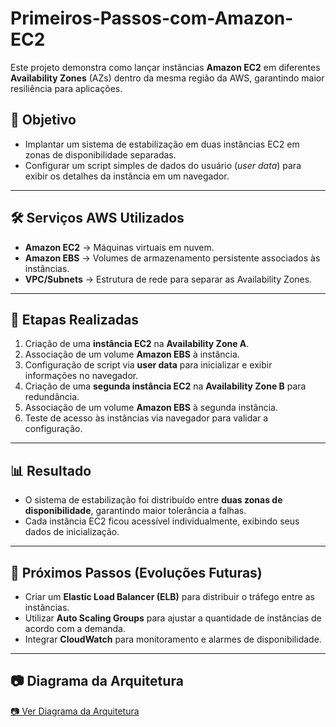 # Primeiros-Passos-com-Amazon-EC2
Este projeto demonstra como lançar instâncias **Amazon EC2** em diferentes **Availability Zones** (AZs) dentro da mesma região da AWS, garantindo maior resiliência para aplicações.


## 🎯 Objetivo
- Implantar um sistema de estabilização em duas instâncias EC2 em zonas de disponibilidade separadas.  
- Configurar um script simples de dados do usuário (*user data*) para exibir os detalhes da instância em um navegador.  

---

## 🛠️ Serviços AWS Utilizados
- **Amazon EC2** → Máquinas virtuais em nuvem.  
- **Amazon EBS** → Volumes de armazenamento persistente associados às instâncias.  
- **VPC/Subnets** → Estrutura de rede para separar as Availability Zones.  

---

## 🚀 Etapas Realizadas
1. Criação de uma **instância EC2** na **Availability Zone A**.  
2. Associação de um volume **Amazon EBS** à instância.  
3. Configuração de script via **user data** para inicializar e exibir informações no navegador.  
4. Criação de uma **segunda instância EC2** na **Availability Zone B** para redundância.  
5. Associação de um volume **Amazon EBS** à segunda instância.  
6. Teste de acesso às instâncias via navegador para validar a configuração.  

---

## 📊 Resultado
- O sistema de estabilização foi distribuído entre **duas zonas de disponibilidade**, garantindo maior tolerância a falhas.  
- Cada instância EC2 ficou acessível individualmente, exibindo seus dados de inicialização.  

---

## 🔧 Próximos Passos (Evoluções Futuras)
- Criar um **Elastic Load Balancer (ELB)** para distribuir o tráfego entre as instâncias.  
- Utilizar **Auto Scaling Groups** para ajustar a quantidade de instâncias de acordo com a demanda.  
- Integrar **CloudWatch** para monitoramento e alarmes de disponibilidade.  

---

## 📷 Diagrama da Arquitetura
[📷 Ver Diagrama da Arquitetura](https://github.com/mullersilv4/Primeiros-Passos-com-Amazon-EC2/issues/1#issue-3438603288)
